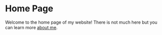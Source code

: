 # Home Page

Welcome to the home page of my website! There is not much here but you can learn more [about me](about.html).
